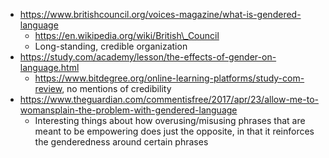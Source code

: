 - https://www.britishcouncil.org/voices-magazine/what-is-gendered-language
  - https://en.wikipedia.org/wiki/British\_Council
  - Long-standing, credible organization
- https://study.com/academy/lesson/the-effects-of-gender-on-language.html
  - https://www.bitdegree.org/online-learning-platforms/study-com-review, no mentions of credibility
- https://www.theguardian.com/commentisfree/2017/apr/23/allow-me-to-womansplain-the-problem-with-gendered-language
  - Interesting things about how overusing/misusing phrases that are meant to be empowering does just the opposite, in that it reinforces the genderedness around certain phrases

